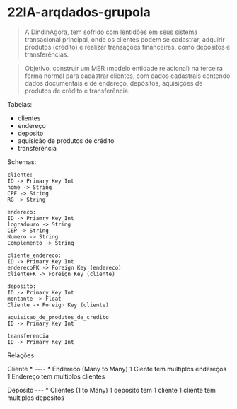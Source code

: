 # 22IA-arqdados-grupola

> A DindinAgora, tem sofrido com lentidões em seus sistema transacional principal, onde os clientes
podem se cadastrar, adquirir produtos (crédito) e realizar transações financeiras, como depósitos e
transferências.

> Objetivo, construir um MER (modelo entidade relacional) na terceira forma normal para cadastrar
clientes, com dados cadastrais contendo dados documentais e de endereço, depósitos, aquisições de
produtos de crédito e transferência.

Tabelas: 
* clientes
* endereço
* deposito
* aquisição de produtos de crédito
* transferência

Schemas:
```
cliente:
ID -> Primary Key Int
nome -> String
CPF -> String
RG -> String

endereco:
ID -> Priamry Key Int
logradouro -> String
CEP -> String
Numero -> String
Complemento -> String

cliente_endereco:
ID -> Primary Key Int
enderecoFK -> Foreign Key (endereco)
clienteFK -> Foreign Key (cliente)

deposito:
ID -> Primary Key Int
montante -> Float
Cliente -> Foreign Key (cliente)

aquisicao_de_produtos_de_credito
ID -> Primary Key Int

transferencia
ID -> Primary Key Int
```

Relações

Cliente * ---- * Endereco
(Many to Many)
1 Ciente tem multiplos endereços
1 Endereço tem multiplos clientes

Deposito --- * Clientes
(1 to Many)
1 deposito tem 1 cliente
1 cliente tem multiplos depositos
